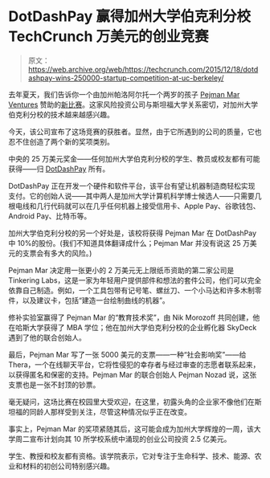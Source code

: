 # DotDashPay 赢得加州大学伯克利分校 TechCrunch 万美元的创业竞赛

> 原文：<https://web.archive.org/web/https://techcrunch.com/2015/12/18/dotdashpay-wins-250000-startup-competition-at-uc-berkeley/>

去年夏天，我们告诉你一个由加州帕洛阿尔托一个两岁的孩子 [Pejman Mar Ventures](https://web.archive.org/web/20221225215549/http://www.pejmanmar.com/) 赞助的[新比赛](https://web.archive.org/web/20221225215549/https://techcrunch.com/2015/07/05/a-new-250000-startup-competition-for-berkeley-students-takes-shape/)。这家风险投资公司与斯坦福大学关系密切，对加州大学伯克利分校的技术越来越感兴趣。

今天，该公司宣布了这场竞赛的获胜者。显然，由于它所遇到的公司的质量，它也忍不住创造了两个新的奖项类别。

中央的 25 万美元奖金——任何加州大学伯克利分校的学生、教员或校友都有可能获得——归 [DotDashPay](https://web.archive.org/web/20221225215549/https://www.dotdashpay.com/) 所有。

DotDashPay 正在开发一个硬件和软件平台，该平台有望让机器制造商轻松实现支付。它的创始人说——其中两人是加州大学计算机科学博士候选人——只需要几根电线和几行代码就可以在几乎任何机器上接受信用卡、Apple Pay、谷歌钱包、Android Pay、比特币等。

加州大学伯克利分校的另一个好处是，该校将获得 Pejman Mar 在 DotDashPay 中 10%的股份。(我们不知道具体翻译成什么；Pejman Mar 并没有说这 25 万美元的支票会有多大的风险。)

Pejman Mar 决定用一张更小的 2 万美元无上限纸币资助的第二家公司是 Tinkering Labs，这是一家为年轻用户提供部件和想法的套件公司，他们可以完全依靠自己制造。例如，一个工具包带有记号笔、螺丝刀、一个小马达和许多木制零件，以及建议卡，包括“建造一台绘制曲线的机器”。

修补实验室赢得了 Pejman Mar 的“教育技术奖”，由 Nik Morozoff 共同创建，他在哈斯大学获得了 MBA 学位；他在加州大学伯克利分校的企业孵化器 SkyDeck 遇到了他的联合创始人。

最后，Pejman Mar 写了一张 5000 美元的支票——一种“社会影响奖”——给 Thera，一个在线聊天平台，它将性侵犯的幸存者与经过审查的志愿者联系起来，以获得匿名和保密的支持。Pejman Mar 的联合创始人 Pejman Nozad 说，这张支票也是一张不封顶的钞票。

毫无疑问，这场比赛在校园里大受欢迎，在这里，初露头角的企业家不像他们在斯坦福的同龄人那样受到关注，尽管这种情况似乎正在改变。

事实上，Pejman Mar 的奖项紧随其后，这可能会成为加州大学辉煌的一周，该大学周二宣布计划向其 10 所学校系统中涌现的创业公司投资 2.5 亿美元。

学生、教授和校友都有资格。该学院表示，它对专注于生命科学、技术、能源、农业和材料的初创公司特别感兴趣。